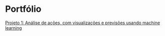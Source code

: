 # Portfólio

[Projeto 1: Análise de ações, com visualizações e previsões usando machine learning](https://github.com/vitoooooooooor/Analise-Acoes)
